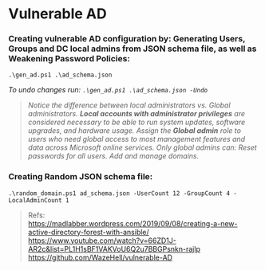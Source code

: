# Vulnerable AD
### Creating vulnerable AD configuration by: Generating Users, Groups and DC local admins from JSON schema file, as well as Weakening Password Policies:

```
.\gen_ad.ps1 .\ad_schema.json
```

*To undo changes run: `.\gen_ad.ps1 .\ad_schema.json -Undo`*

> *Notice the difference between local administrators vs. Global administrators. **Local accounts with administrator privileges** are considered necessary to be able to run system updates, software upgrades, and hardware usage. Assign the **Global admin** role to users who need global access to most management features and data across Microsoft online services. Only global admins can: Reset passwords for all users. Add and manage domains.*

### Creating Random JSON schema file:

```
.\random_domain.ps1 ad_schema.json -UserCount 12 -GroupCount 4 -LocalAdminCount 1
```

> Refs: \
> https://madlabber.wordpress.com/2019/09/08/creating-a-new-active-directory-forest-with-ansible/
> https://www.youtube.com/watch?v=66ZD1J-AR2c&list=PL1H1sBF1VAKVoU6Q2u7BBGPsnkn-rajlp
> https://github.com/WazeHell/vulnerable-AD
